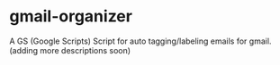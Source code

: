 # gmail-organizer
A GS (Google Scripts) Script for auto tagging/labeling emails for gmail.
(adding more descriptions soon)
